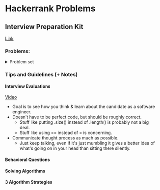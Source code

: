 # Hackerrank Problems
## Interview Preparation Kit
[Link](https://www.hackerrank.com/interview/interview-preparation-kit)
### Problems:
<details>
  <summary> Problem set </summary>
  <h4> Arrays </h4>
  <ul>
    <li><a href="https://www.hackerrank.com/challenges/2d-array/">2D array</a> (<code>hourglassSum()</code>)</li>
    <li><a href="https://www.hackerrank.com/challenges/ctci-array-left-rotation/">Rotate Left</a> (<code>rotLeft()</code>)</li>
    <li><a href="https://www.hackerrank.com/challenges/new-year-chaos/">New Year Chaos</a> (First go: <code>minimumBribes()</code>, Better one: <code>minimumBribes2()</code>)</li>
    <li><a href="https://www.hackerrank.com/challenges/minimum-swaps-2/">Minimum Swaps 2</a> (<code>minimumSwaps()</code>) <em>TODO</em></li>
    <li><a href="https://www.hackerrank.com/challenges/crush/">Array Manipulation</a> <em>TODO</em></li>
  </ul>
  <h4> Dictionaries and Hashmaps </h4>
  <ul>
    <li><a href="https://www.hackerrank.com/challenges/ctci-ransom-note/">Hash Tables: Ransom Note</a> (<code>checkMagazine()</code>)</li>
    <li><a href="https://www.hackerrank.com/challenges/two-strings/">Two Strings</a> (Inefficient: <code>twoStringsOld()</code>, Efficient: <code>twoStrings()</code>)</li>
    <li><a href="https://www.hackerrank.com/challenges/sherlock-and-anagrams/">Sherlock and Anagrams</a> <em>TODO</em></li>
    <li><a href="https://www.hackerrank.com/challenges/count-triplets-1/">Count Triplets</a> <em>TODO</em></li>
    <li><a href="https://www.hackerrank.com/challenges/frequency-queries/">Frequency Queries</a> <em>TODO</em></li>
  </ul>
  <h4> Sorting </h4>
  <ul>
    <li><a href="https://www.hackerrank.com/challenges/ctci-bubble-sort/">Sorting: Bubble Sort</a> (<code>countSwaps()</code>)</li>
    <li><a href="https://www.hackerrank.com/challenges/mark-and-toys/">Mark and Toys</a> (<code>maximumToys()</code>)</li>
    <li><a href="https://www.hackerrank.com/challenges/ctci-comparator-sorting/">Sorting: Comparator</a> <em>TODO</em></li>
    <li><a href="https://www.hackerrank.com/challenges/fraudulent-activity-notifications/">Fraudulent Activity Notifications</a> <em>TODO</em></li>
    <li><a href="https://www.hackerrank.com/challenges/ctci-merge-sort/">Merge Sort: Counting Inversions</a> <em>TODO</em></li>
  </ul>
  <h4> String Manipulation </h4>
  <ul>
    <li><a href="https://www.hackerrank.com/challenges/ctci-making-anagrams/">Strings: Making Anagrams</a> (<code>makeAnagram()</code>) <em>TODO</em></li>
    <li><a href="https://www.hackerrank.com/challenges/mark-and-toys/">Alternating Characters</a> (<code>maximumToys()</code>) <em>TODO</em></li>
    <li><a href="https://www.hackerrank.com/challenges/sherlock-and-valid-string/">Sherlock and the Valid String</a> <em>TODO</em></li>
    <li><a href="https://www.hackerrank.com/challenges/special-palindrome-again/">Special Palindrome Again</a> <em>TODO</em></li>
    <li><a href="https://www.hackerrank.com/challenges/common-child/">Common Child</a> <em>TODO</em></li>
  </ul>
  <h4> Greedy Algorithms </h4>
  <ul>
    <li><a href="https://www.hackerrank.com/challenges/minimum-absolute-difference-in-an-array/">Minimum Absolute Difference in an Array</a> <em>TODO</em></li>
    <li><a href="https://www.hackerrank.com/challenges/luck-balance/">Luck Balance</a> <em>TODO</em></li>
    <li><a href="https://www.hackerrank.com/challenges/greedy-florist/">Greedy Florist</a> <em>TODO</em></li>
    <li><a href="https://www.hackerrank.com/challenges/angry-children/">Max Min</a> <em>TODO</em></li>
    <li><a href="https://www.hackerrank.com/challenges/reverse-shuffle-merge/">Reverse Shuffle Merge</a> <em>TODO</em></li>
  </ul>
  <h4> Search </h4>
  <ul>
    <li><a href="https://www.hackerrank.com/challenges/ctci-ice-cream-parlor/">Hash Tables: Ice Cream Parlor</a> <em>TODO</em></li>
    <li><a href="https://www.hackerrank.com/challenges/swap-nodes-algo/">Swap Nodes [Algo]</a> <em>TODO</em></li>
    <li><a href="https://www.hackerrank.com/challenges/pairs/">Pairs</a> <em>TODO</em></li>
    <li><a href="https://www.hackerrank.com/challenges/triple-sum/">Triple sum</a> <em>TODO</em></li>
    <li><a href="https://www.hackerrank.com/challenges/minimum-time-required/">Minimum Time Required</a> <em>TODO</em></li>
    <li><a href="https://www.hackerrank.com/challenges/maximum-subarray-sum/">Maximum Subarray Sum</a> <em>TODO</em></li>
    <li><a href="https://www.hackerrank.com/challenges/making-candies/">Making Candies</a> <em>TODO</em></li>
  </ul>
  <h4> Dynamic Programming </h4>
  <ul>
    <li><a href="https://www.hackerrank.com/challenges/max-array-sum/">Max Array Sum</a> <em>TODO</em></li>
    <li><a href="https://www.hackerrank.com/challenges/abbr/">Abbreviation</a> <em>TODO</em></li>
    <li><a href="https://www.hackerrank.com/challenges/candies/">Candies</a> <em>TODO</em></li>
    <li><a href="https://www.hackerrank.com/challenges/decibinary-numbers/">Decibinary Numbers</a> <em>TODO</em></li>
  </ul>
  <h4> Stacks and Queues </h4>
  <ul>
    <li><a href=""></a> <em>TODO</em></li>
    <li><a href=""></a> <em>TODO</em></li>
    <li><a href=""></a> <em>TODO</em></li>
    <li><a href=""></a> <em>TODO</em></li>
    <li><a href=""></a> <em>TODO</em></li>
    <li><a href=""></a> <em>TODO</em></li>
  </ul>
  <h4> Graphs </h4>
  <ul>
    <li><a href=""></a> <em>TODO</em></li>
    <li><a href=""></a> <em>TODO</em></li>
    <li><a href=""></a> <em>TODO</em></li>
    <li><a href=""></a> <em>TODO</em></li>
    <li><a href=""></a> <em>TODO</em></li>
  </ul>
  <h4> Trees </h4>
  <ul>
    <li><a href=""></a> <em>TODO</em></li>
    <li><a href=""></a> <em>TODO</em></li>
    <li><a href=""></a> <em>TODO</em></li>
    <li><a href=""></a> <em>TODO</em></li>
    <li><a href=""></a> <em>TODO</em></li>
  </ul>
  <h4> Linked Lists </h4>
  <ul>
    <li><a href=""></a> <em>TODO</em></li>
    <li><a href=""></a> <em>TODO</em></li>
    <li><a href=""></a> <em>TODO</em></li>
    <li><a href=""></a> <em>TODO</em></li>
    <li><a href=""></a> <em>TODO</em></li>
  </ul>
  <h4> Recursion and Backtracking </h4>
  <ul>
    <li><a href=""></a> <em>TODO</em></li>
    <li><a href=""></a> <em>TODO</em></li>
    <li><a href=""></a> <em>TODO</em></li>
    <li><a href=""></a> <em>TODO</em></li>
  </ul>
  <h4> Miscellaneous </h4>
  <ul>
    <li><a href=""></a> <em>TODO</em></li>
    <li><a href=""></a> <em>TODO</em></li>
    <li><a href=""></a> <em>TODO</em></li>
    <li><a href=""></a> <em>TODO</em></li>
  </ul>
</details>

### Tips and Guidelines (+ Notes)
#### Interview Evaluations
[Video](https://youtu.be/jxAWQN5t6wg)
* Goal is to see how you think & learn about the candidate as a software engineer.
* Doesn't have to be perfect code, but should be roughly correct.
  * Stuff like putting .size() instead of .length() is probably not a big deal.
  * Stuff like using == instead of = is concerning.
* Communicate thought process as much as possible.
  * Just keep talking, even if it's just mumbling it gives a better idea of what's going on in your head than sitting there silently.
#### Behavioral Questions
#### Solving Algorithms
#### 3 Algorithm Strategies
